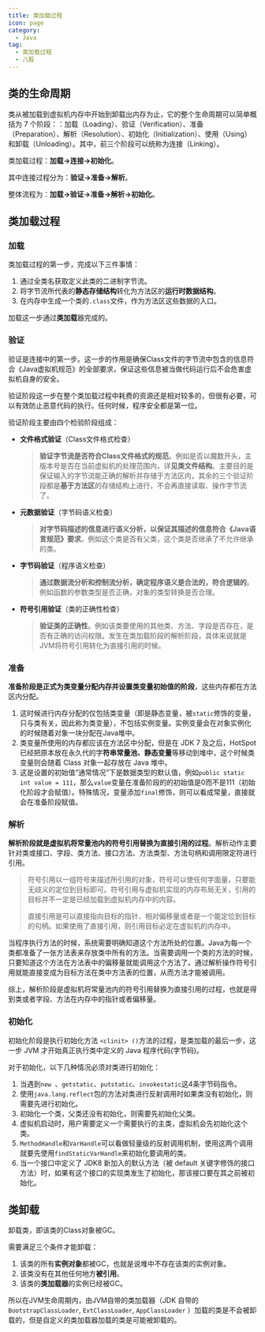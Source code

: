 ```yaml
---
title: 类加载过程
icon: page
category:
  - Java
tag:
  - 类加载过程
  - 八股
---
```


## 类的生命周期

类从被加载到虚拟机内存中开始到卸载出内存为止，它的整个生命周期可以简单概括为 7 个阶段：：加载（Loading）、验证（Verification）、准备（Preparation）、解析（Resolution）、初始化（Initialization）、使用（Using）和卸载（Unloading）。其中，前三个阶段可以统称为连接（Linking）。

类加载过程：**加载->连接->初始化**。

其中连接过程分为：**验证->准备->解析**。

整体流程为：**加载->验证->准备->解析->初始化**。

<!-- more -->

## 类加载过程

### 加载

类加载过程的第一步，完成以下三件事情：

1. 通过全类名获取定义此类的二进制字节流。
2. 将字节流所代表的**静态存储结构**转化为方法区的**运行时数据结构**。
3. 在内存中生成一个类的`.class`文件，作为方法区这些数据的入口。

加载这一步通过**类加载**器完成的。

### 验证

验证是连接中的第一步。这一步的作用是确保Class文件的字节流中包含的信息符合《Java虚拟机规范》的全部要求，保证这些信息被当做代码运行后不会危害虚拟机自身的安全。

验证阶段这一步在整个类加载过程中耗费的资源还是相对较多的，但很有必要，可以有效防止恶意代码的执行。任何时候，程序安全都是第一位。

验证阶段主要由四个检验阶段组成：

- **文件格式验证**（Class文件格式检查）

  > **验证字节流是否符合Class文件格式的规范**。例如是否以魔数开头，主版本号是否在当前虚拟机的处理范围内，详**见类文件结构**。主要目的是保证输入的字节流能正确的解析并存储于方法区内，其余的三个验证阶段都是**基于方法区**的存储结构上进行，不会再直接读取、操作字节流了。

- **元数据验证**（字节码语义检查）

  > **对字节码描述的信息进行语义分析，以保证其描述的信息符合《Java语言规范》要求**。例如这个类是否有父类，这个类是否继承了不允许继承的类。

- **字节码验证**（程序语义检查）

  > **通过数据流分析和控制流分析，确定程序语义是合法的，符合逻辑的**。例如函数的参数类型是否正确，对象的类型转换是否合理。

- **符号引用验证**（类的正确性检查）

  > **验证类的正确性**。例如该类要使用的其他类、方法、字段是否存在，是否有正确的访问权限。发生在类加载阶段的解析阶段，具体来说就是JVM将符号引用转化为直接引用的时候。

### 准备

**准备阶段是正式为类变量分配内存并设置类变量初始值的阶段**，这些内存都在方法区内分配。

1. 这时候进行内存分配的仅包括类变量（即是静态变量，被`static`修饰的变量，只与类有关，因此称为类变量），不包括实例变量。实例变量会在对象实例化的时候随着对象一块分配在Java堆中。
2. 类变量所使用的内存都应该在方法区中分配，但是在 JDK 7 及之后，HotSpot 已经把原本放在永久代的字**符串常量池、静态变量**等移动到堆中，这个时候类变量则会随着 Class 对象一起存放在 Java 堆中。
3. 这是设置的初始值“通常情况”下是数据类型的默认值，例如`public static int value = 111`，那么`value`变量在准备阶段的的初始值是0而不是111（初始化阶段才会赋值）。特殊情况，变量添加`final`修饰，则可以看成常量，直接就会在准备阶段赋值。

### 解析

**解析阶段就是虚拟机将常量池内的符号引用替换为直接引用的过程**。解析动作主要针对类或接口、字段、类方法、接口方法、方法类型、方法句柄和调用限定符进行引用。

> 符号引用以一组符号来描述所引用的对象，符号可以使任何字面量，只要能无歧义的定位到目标即可。符号引用与虚拟机实现的内存布局无关，引用的目标并不一定是已经加载到虚拟机内存中的内容。
>
> 直接引用是可以直接指向目标的指针、相对偏移量或者是一个能定位到目标的句柄。如果使用了直接引用，则引用目标必定在虚拟机的内存中。

当程序执行方法的时候，系统需要明确知道这个方法所处的位置。Java为每一个类都准备了一张方法表来存放类中所有的方法。当需要调用一个类的方法的时候，只要知道这个方法在方法表中的偏移量就能调用这个方法了。通过解析操作符号引用就能直接变成为目标方法在类中方法表的位置，从而方法才能被调用。

综上，解析阶段是虚拟机将常量池内的符号引用替换为直接引用的过程，也就是得到类或者字段、方法在内存中的指针或者偏移量。

### 初始化

初始化阶段是执行初始化方法 `<clinit> ()`方法的过程，是类加载的最后一步，这一步 JVM 才开始真正执行类中定义的 Java 程序代码(字节码)。

对于初始化，以下几种情况必须对类进行初始化：

1. 当遇到`new `、`getstatic`、`putstatic`、`invokestatic`这4条字节码指令。
2. 使用`java.lang.reflect`包的方法对类进行反射调用时如果类没有初始化，则需要先进行初始化。
3. 初始化一个类，父类还没有初始化，则需要先初始化父类。
4. 虚拟机启动时，用户需要定义一个需要执行的主类，虚拟机会先初始化这个类。
5. `MethodHandle`和`VarHandle`可以看做轻量级的反射调用机制，使用这两个调用就要先使用`findStaticVarHandle`来初始化要调用的类。
6.  当一个接口中定义了 JDK8 新加入的默认方法（被 default 关键字修饰的接口方法）时，如果有这个接口的实现类发生了初始化，那该接口要在其之前被初始化。

## 类卸载

卸载类，即该类的Class对象被GC。

需要满足三个条件才能卸载：

1. 该类的所有**实例对象**都被GC，也就是说堆中不存在该类的实例对象。
2. 该类没有在其他任何地方**被引用**。
3. 该类的**类加载器**的实例已经被GC。

所以在JVM生命周期内，由JVM自带的类加载器（JDK 自带的 `BootstrapClassLoader`, `ExtClassLoader`, `AppClassLoader` ）加载的类是不会被卸载的，但是自定义的类加载器加载的类是可能被卸载的。
